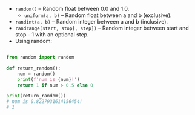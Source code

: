 - `random()` – Random float between 0.0 and 1.0.
	- `uniform(a, b)` – Random float between a and b (exclusive).
- `randint(a, b)` – Random integer between a and b (inclusive).
- `randrange(start, stop[, step])` – Random integer between start and stop - 1 with an optional step.
- Using random:
```python

from random import random

def return_random():
    num = random()
    print(f'num is {num}!')
    return 1 if num > 0.5 else 0

print(return_random())
# num is 0.8227931614156454!
# 1
```